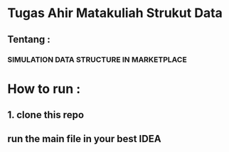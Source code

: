 # Tugas Ahir Matakuliah Strukut Data #

## Tentang : ##
### SIMULATION DATA STRUCTURE IN MARKETPLACE ###

# How to run :
## 1. clone this repo 
## run the main file in your best IDEA
